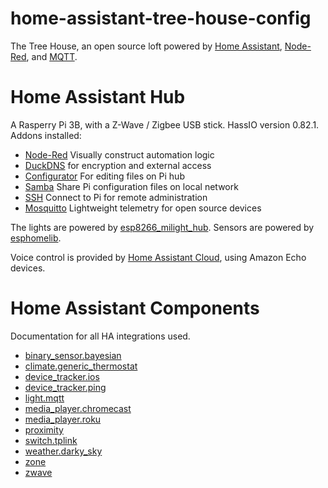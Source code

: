 # home-assistant-tree-house-config
The Tree House, an open source loft powered by [Home Assistant](https://www.home-assistant.io/), [Node-Red](https://nodered.org/), and [MQTT](http://mqtt.org/).

# Home Assistant Hub
A Rasperry Pi 3B, with a Z-Wave / Zigbee USB stick. HassIO version 0.82.1. Addons installed:

* [Node-Red](https://github.com/hassio-addons/addon-node-red) Visually construct automation logic
* [DuckDNS](https://www.home-assistant.io/addons/duckdns/) for encryption and external access
* [Configurator](https://www.home-assistant.io/addons/configurator/) For editing files on Pi hub
* [Samba](https://www.home-assistant.io/addons/samba/) Share Pi configuration files on local network
* [SSH](https://www.home-assistant.io/addons/ssh/) Connect to Pi for remote administration
* [Mosquitto](https://www.home-assistant.io/addons/mosquitto/) Lightweight telemetry for open source devices

The lights are powered by [esp8266_milight_hub](https://github.com/sidoh/esp8266_milight_hub). Sensors are powered by [esphomelib](https://esphomelib.com/).

Voice control is provided by [Home Assistant Cloud](https://www.nabucasa.com/), using Amazon Echo devices.

# Home Assistant Components
Documentation for all HA integrations used.

* [binary_sensor.bayesian](https://www.home-assistant.io/components/binary_sensor.bayesian/)
* [climate.generic_thermostat](https://www.home-assistant.io/components/climate.generic_thermostat/)
* [device_tracker.ios](https://www.home-assistant.io/docs/ecosystem/ios/)
* [device_tracker.ping](https://www.home-assistant.io/components/device_tracker.ping/)
* [light.mqtt](https://www.home-assistant.io/components/light.mqtt/)
* [media_player.chromecast](https://www.home-assistant.io/components/cast/)
* [media_player.roku](https://www.home-assistant.io/components/media_player.roku/)
* [proximity](https://www.home-assistant.io/components/proximity/)
* [switch.tplink](https://www.home-assistant.io/components/switch.tplink/)
* [weather.darky_sky](https://www.home-assistant.io/components/weather.darksky/)
* [zone](https://www.home-assistant.io/components/zone/)
* [zwave](https://www.home-assistant.io/components/zwave/)
